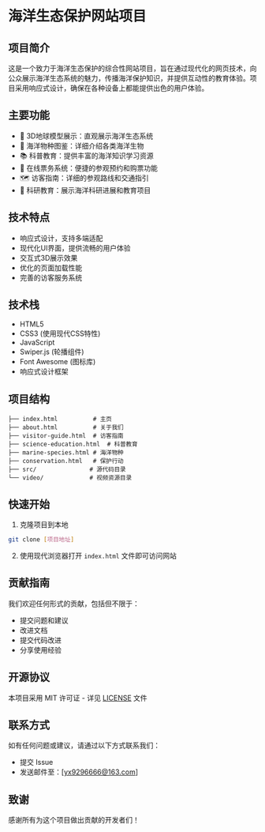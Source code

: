 # 海洋生态保护网站项目

## 项目简介
这是一个致力于海洋生态保护的综合性网站项目，旨在通过现代化的网页技术，向公众展示海洋生态系统的魅力，传播海洋保护知识，并提供互动性的教育体验。项目采用响应式设计，确保在各种设备上都能提供出色的用户体验。

## 主要功能
- 🌊 3D地球模型展示：直观展示海洋生态系统
- 🐋 海洋物种图鉴：详细介绍各类海洋生物
- 📚 科普教育：提供丰富的海洋知识学习资源
- 🎫 在线票务系统：便捷的参观预约和购票功能
- 🗺️ 访客指南：详细的参观路线和交通指引
- 🔬 科研教育：展示海洋科研进展和教育项目

## 技术特点
- 响应式设计，支持多端适配
- 现代化UI界面，提供流畅的用户体验
- 交互式3D展示效果
- 优化的页面加载性能
- 完善的访客服务系统

## 技术栈
- HTML5
- CSS3 (使用现代CSS特性)
- JavaScript
- Swiper.js (轮播组件)
- Font Awesome (图标库)
- 响应式设计框架

## 项目结构
```
├── index.html          # 主页
├── about.html          # 关于我们
├── visitor-guide.html  # 访客指南
├── science-education.html  # 科普教育
├── marine-species.html # 海洋物种
├── conservation.html   # 保护行动
├── src/               # 源代码目录
└── video/             # 视频资源目录
```

## 快速开始
1. 克隆项目到本地
```bash
git clone [项目地址]
```

2. 使用现代浏览器打开 `index.html` 文件即可访问网站

## 贡献指南
我们欢迎任何形式的贡献，包括但不限于：
- 提交问题和建议
- 改进文档
- 提交代码改进
- 分享使用经验

## 开源协议
本项目采用 MIT 许可证 - 详见 [LICENSE](LICENSE) 文件

## 联系方式
如有任何问题或建议，请通过以下方式联系我们：
- 提交 Issue
- 发送邮件至：[yx9296666@163.com]

## 致谢
感谢所有为这个项目做出贡献的开发者们！ 